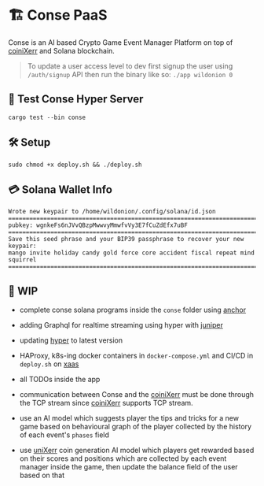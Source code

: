 


# 🏗 Conse PaaS

Conse is an AI based Crypto Game Event Manager Platform on top of [coiniXerr](https://github.com/wildonion/uniXerr/tree/master/infra/valhalla/coiniXerr) and Solana blockchain. 

> To update a user access level to dev first signup the user using `/auth/signup` API then run the binary like so: `./app wildonion 0`

## 🧪 Test Conse Hyper Server

```cargo test --bin conse```

## 🛠️ Setup

```sudo chmod +x deploy.sh && ./deploy.sh```

## 💳 Solana Wallet Info

```
Wrote new keypair to /home/wildonion/.config/solana/id.json
===============================================================================
pubkey: wgnkeFs6nJVvQBzpMwwvyMmwfvVy3E7fCuZdEfx7uBF
===============================================================================
Save this seed phrase and your BIP39 passphrase to recover your new keypair:
mango invite holiday candy gold force core accident fiscal repeat mind squirrel
===============================================================================
```

## 🚧 WIP

* complete conse solana programs inside the `conse` folder using [anchor](https://www.anchor-lang.com/) 

* adding Graphql for realtime streaming using hyper with [juniper](https://graphql-rust.github.io/juniper/master/index.html)

* updating [hyper](https://hyper.rs/) to latest version

* HAProxy, k8s-ing docker containers in `docker-compose.yml` and CI/CD in `deploy.sh` on [xaas](https://xaas.ir/)

* all TODOs inside the app

* communication between Conse and the [coiniXerr](https://github.com/wildonion/uniXerr/tree/master/infra/valhalla/coiniXerr) must be done through the TCP stream since [coiniXerr](https://github.com/wildonion/uniXerr/tree/master/infra/valhalla/coiniXerr) supports TCP stream.

* use an AI model which suggests player the tips and tricks for a new game based on behavioural graph of the player collected by the history of each event's `phases` field

* use [uniXerr](https://github.com/wildonion/uniXerr) coin generation AI model which players get rewarded based on their scores and positions which are collected by each event manager inside the game, then update the balance field of the user based on that
